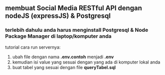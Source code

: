 ## membuat Social Media RESTful API dengan nodeJS (expressJS) & Postgresql

### terlebih dahulu anda harus menginstall Postgresql & Node Package Manager di laptop/komputer anda

tutorial cara run servernya:

1. ubah file dengan nama **.env.contoh** menjadi **.env** 
2. kemudian isi value yang sesuai dengan yang ada di komputer lokal anda
3. buat tabel yang sesuai dengan file **queryTabel.sql**
